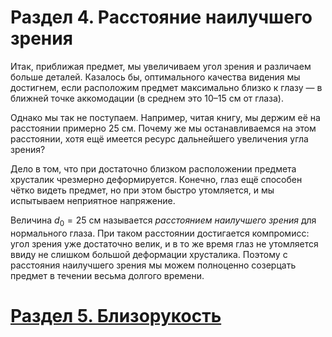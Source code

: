 # Раздел 4. Расстояние наилучшего зрения
Итак, приближая предмет, мы увеличиваем угол зрения и различаем больше деталей. Казалось бы, оптимального качества видения мы достигнем, если расположим предмет максимально близко к глазу — в ближней точке аккомодации (в среднем это 10–15 см от глаза).

Однако мы так не поступаем. Например, читая книгу, мы держим её на расстоянии примерно 25 см. Почему же мы останавливаемся на этом расстоянии, хотя ещё имеется ресурс
дальнейшего увеличения угла зрения?

Дело в том, что при достаточно близком расположении предмета хрусталик чрезмерно деформируется. Конечно, глаз ещё способен чётко видеть предмет, но при этом быстро утомляется, и мы испытываем неприятное напряжение.

Величина $d_0 = 25$ см называется _расстоянием наилучшего зрения_ для нормального глаза. При таком расстоянии достигается компромисс: угол зрения уже достаточно велик, и в то же время глаз не утомляется ввиду не слишком большой деформации хрусталика. Поэтому с расстояния наилучшего зрения мы можем полноценно созерцать предмет в течении весьма долгого времени.
# [Раздел 5.  Близорукость](/Глаз%20человека/Близорукость.md)
